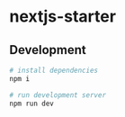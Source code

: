 # nextjs-starter

## Development

```bash
# install dependencies
npm i

# run development server
npm run dev
```